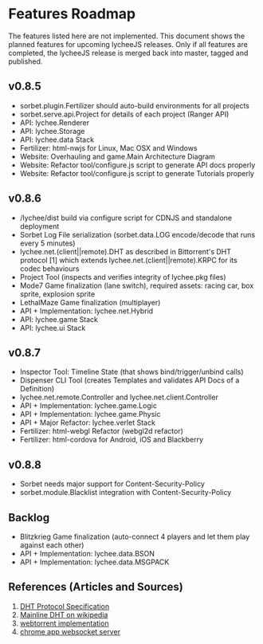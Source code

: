 
# Features Roadmap

The features listed here are not implemented.
This document shows the planned features for upcoming lycheeJS releases.
Only if all features are completed, the lycheeJS release is merged
back into master, tagged and published.


## v0.8.5


- sorbet.plugin.Fertilizer should auto-build environments for all projects
- sorbet.serve.api.Project for details of each project (Ranger API)
- API: lychee.Renderer
- API: lychee.Storage
- API: lychee.data Stack
- Fertilizer: html-nwjs for Linux, Mac OSX and Windows
- Website: Overhauling and game.Main Architecture Diagram
- Website: Refactor tool/configure.js script to generate API docs properly
- Website: Refactor tool/configure.js script to generate Tutorials properly

## v0.8.6

- /lychee/dist build via configure script for CDNJS and standalone deployment
- Sorbet Log File serialization (sorbet.data.LOG encode/decode that runs every 5 minutes)
- lychee.net.(client||remote).DHT as described in Bittorrent's DHT protocol [1] which extends lychee.net.(client||remote).KRPC for its codec behaviours
- Project Tool (inspects and verifies integrity of lychee.pkg files)
- Mode7 Game finalization (lane switch), required assets: racing car, box sprite, explosion sprite
- LethalMaze Game finalization (multiplayer)
- API + Implementation: lychee.net.Hybrid
- API: lychee.game Stack
- API: lychee.ui Stack

## v0.8.7

- Inspector Tool: Timeline State (that shows bind/trigger/unbind calls)
- Dispenser CLI Tool (creates Templates and validates API Docs of a Definition)
- lychee.net.remote.Controller and lychee.net.client.Controller
- API + Implementation: lychee.game.Logic
- API + Implementation: lychee.game.Physic
- API + Major Refactor: lychee.verlet Stack
- Fertilizer: html-webgl Refactor (webgl2d refactor)
- Fertilizer: html-cordova for Android, iOS and Blackberry

## v0.8.8

- Sorbet needs major support for Content-Security-Policy
- sorbet.module.Blacklist integration with Content-Security-Policy

## Backlog

- Blitzkrieg Game finalization (auto-connect 4 players and let them play against each other)
- API + Implementation: lychee.data.BSON
- API + Implementation: lychee.data.MSGPACK


## References (Articles and Sources)

1. [DHT Protocol Specification](http://www.bittorrent.org/beps/bep_0005.html)
2. [Mainline DHT on wikipedia](http://en.wikipedia.org/wiki/Mainline_DHT#Routing_Table)
3. [webtorrent implementation](https://github.com/feross/bittorrent-dht)
4. [chrome app websocket server](https://github.com/GoogleChrome/chrome-app-samples/tree/master/samples/websocket-server)

